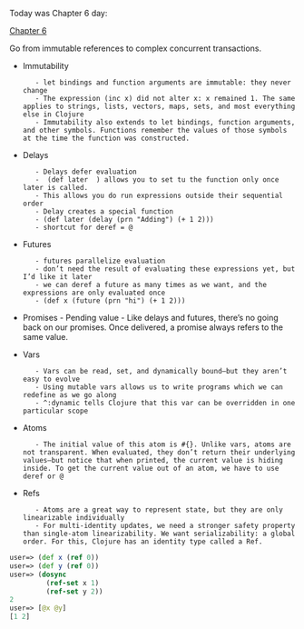 Today was Chapter 6 day:

[Chapter 6](https://aphyr.com/posts/306-clojure-from-the-ground-up-state)

Go from immutable references to complex concurrent transactions.

- Immutability 

         - let bindings and function arguments are immutable: they never change
         - The expression (inc x) did not alter x: x remained 1. The same applies to strings, lists, vectors, maps, sets, and most everything else in Clojure
         - Immutability also extends to let bindings, function arguments, and other symbols. Functions remember the values of those symbols at the time the function was constructed.

- Delays

         - Delays defer evaluation
         -  (def later  ) allows you to set tu the function only once later is called.
         - This allows you do run expressions outside their sequential order
         - Delay creates a special function
         - (def later (delay (prn "Adding") (+ 1 2)))
         - shortcut for deref = @

- Futures

         - futures parallelize evaluation
         - don’t need the result of evaluating these expressions yet, but I’d like it later
         - we can deref a future as many times as we want, and the expressions are only evaluated once
         - (def x (future (prn "hi") (+ 1 2)))

- Promises
         - Pending value
         - Like delays and futures, there’s no going back on our promises. Once delivered, a promise always refers to the same value.

- Vars

         - Vars can be read, set, and dynamically bound–but they aren’t easy to evolve
         - Using mutable vars allows us to write programs which we can redefine as we go along
         - ^:dynamic tells Clojure that this var can be overridden in one particular scope

- Atoms

         - The initial value of this atom is #{}. Unlike vars, atoms are not transparent. When evaluated, they don’t return their underlying values–but notice that when printed, the current value is hiding inside. To get the current value out of an atom, we have to use deref or @

- Refs

         - Atoms are a great way to represent state, but they are only linearizable individually
         - For multi-identity updates, we need a stronger safety property than single-atom linearizability. We want serializability: a global order. For this, Clojure has an identity type called a Ref.

```Clojure
user=> (def x (ref 0))
user=> (def y (ref 0))
user=> (dosync
         (ref-set x 1)
         (ref-set y 2))
2
user=> [@x @y]
[1 2]
```
